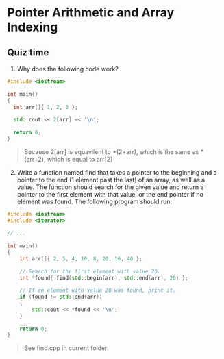 # Pointer Arithmetic and Array Indexing

## Quiz time

1. Why does the following code work?
```cpp
#include <iostream>
 
int main()
{
  int arr[]{ 1, 2, 3 };
 
  std::cout << 2[arr] << '\n';
 
  return 0;
}
```

> Because 2[arr] is equavilent to *(2+arr), which is the same as *(arr+2), which is equal to arr[2]


2. Write a function named find that takes a pointer to the beginning and a pointer to the end (1 element past the last) of an array, as well as a value. The function should search for the given value and return a pointer to the first element with that value, or the end pointer if no element was found. The following program should run:

```cpp
#include <iostream>
#include <iterator>
 
// ...
 
int main()
{
    int arr[]{ 2, 5, 4, 10, 8, 20, 16, 40 };
 
    // Search for the first element with value 20.
    int *found{ find(std::begin(arr), std::end(arr), 20) };
 
    // If an element with value 20 was found, print it.
    if (found != std::end(arr))
    {
        std::cout << *found << '\n';
    }
 
    return 0;
}
```

> See find.cpp in current folder